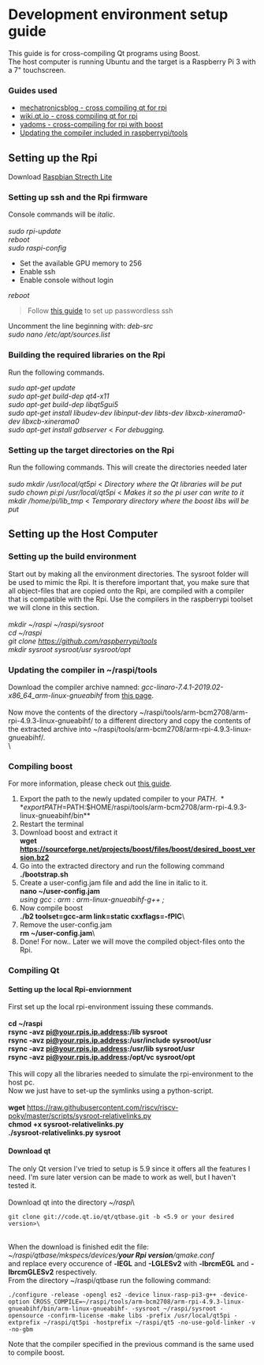 # Development environment setup guide
This guide is for cross-compiling Qt programs using Boost.\
The host computer is running Ubuntu and the target is a Raspberry Pi 3 with a 7" touchscreen.
### Guides used
* [mechatronicsblog - cross compiling qt for rpi](https://mechatronicsblog.com/cross-compile-and-deploy-qt-5-12-for-raspberry-pi/)
* [wiki.qt.io - cross compiling qt for rpi](https://wiki.qt.io/RaspberryPi2EGLFS)
* [yadoms - cross-compiling for rpi with boost](https://github.com/Yadoms/yadoms/wiki/Cross-compile-for-raspberry-PI)
* [Updating the compiler included in raspberrypi/tools](https://mechatronicsblog.com/cross-compile-and-deploy-qt-5-12-for-raspberry-pi/#comment-21)

## Setting up the Rpi
Download [Raspbian Strecth Lite](https://www.raspberrypi.org/downloads/raspbian/)

### Setting up ssh and the Rpi firmware
Console commands will be *italic*.\
\
*sudo rpi-update*\
*reboot*\
*sudo raspi-config*
* Set the available GPU memory to 256
* Enable ssh
* Enable console without login

*reboot*
> Follow [this guide](https://www.raspberrypi.org/documentation/remote-access/ssh/passwordless.md) to set up passwordless ssh

Uncomment the line beginning with: *deb-src*\
*sudo nano /etc/apt/sources.list*
### Building the required libraries on the Rpi
Run the following commands.

*sudo apt-get update*\
*sudo apt-get build-dep qt4-x11*\
*sudo apt-get build-dep libqt5gui5*\
*sudo apt-get install libudev-dev libinput-dev libts-dev libxcb-xinerama0-dev libxcb-xinerama0*\
*sudo apt-get install gdbserver* < *For debugging.*

### Setting up the target directories on the Rpi
Run the following commands. This will create the directories needed later\
\
*sudo mkdir /usr/local/qt5pi* < *Directory where the Qt libraries will be put*\
*sudo chown pi:pi /usr/local/qt5pi* < *Makes it so the pi user can write to it*\
*mkdir /home/pi/lib_tmp* < *Temporary directory where the boost libs will be put*


## Setting up the Host Computer
### Setting up the build environment
Start out by making all the environment directories. The sysroot folder will be used to mimic the Rpi. It is therefore important that, you make sure that all object-files that are copied onto the Rpi, are compiled with a compiler that is compatible with the Rpi. Use the compilers in the raspberrypi toolset we will clone in this section.\
\
*mkdir ~/raspi ~/raspi/sysroot*\
*cd ~/raspi*\
*git clone https://github.com/raspberrypi/tools* \
*mkdir sysroot sysroot/usr sysroot/opt*
### Updating the compiler in ~/raspi/tools
Download the compiler archive namned: *gcc-linaro-7.4.1-2019.02-x86_64_arm-linux-gnueabihf* from [this page](https://releases.linaro.org/components/toolchain/binaries/latest-7/).\
\
Now move the contents of the directory ~/raspi/tools/arm-bcm2708/arm-rpi-4.9.3-linux-gnueabihf/ to a different directory and
copy the contents of the extracted archive into ~/raspi/tools/arm-bcm2708/arm-rpi-4.9.3-linux-gnueabihf/.\
\
### Compiling boost
For more information, please check out [this guide](https://github.com/Yadoms/yadoms/wiki/Cross-compile-for-raspberry-PI).
1. Export the path to the newly updated compiler to your $PATH.\
**export PATH=$PATH:$HOME/raspi/tools/arm-bcm2708/arm-rpi-4.9.3-linux-gnueabihf/bin**
2. Restart the terminal
3. Download boost and extract it\
**wget https://sourceforge.net/projects/boost/files/boost/desired_boost_version.bz2**
4. Go into the extracted directory and run the following command\
**./bootstrap.sh**
5. Create a user-config.jam file and add the line in italic to it.\
**nano ~/user-config.jam**\
*using gcc : arm : arm-linux-gnueabihf-g++ ;*
6. Now compile boost\
**./b2 toolset=gcc-arm link=static cxxflags=-fPIC**\
7. Remove the user-config.jam\
**rm ~/user-config.jam**\
8. Done! For now.. Later we will move the compiled object-files onto the Rpi.

### Compiling Qt
#### Setting up the local Rpi-enviornment
First set up the local rpi-environment issuing these commands.\
\
**cd ~/raspi**\
**rsync -avz pi@your.rpis.ip.address:/lib sysroot**\
**rsync -avz pi@your.rpis.ip.address:/usr/include sysroot/usr**\
**rsync -avz pi@your.rpis.ip.address:/usr/lib sysroot/usr**\
**rsync -avz pi@your.rpis.ip.address:/opt/vc sysroot/opt**\
\
This will copy all the libraries needed to simulate the rpi-environment to the host pc.\
Now we just have to set-up the symlinks using a python-script.\
\
**wget** https://raw.githubusercontent.com/riscv/riscv-poky/master/scripts/sysroot-relativelinks.py \
**chmod +x sysroot-relativelinks.py**\
**./sysroot-relativelinks.py sysroot**

#### Download qt
The only Qt version I've tried to setup is 5.9 since it offers all the features I need. I'm sure later version can be made to work as well, but I haven't tested it.\
\
Download qt into the directory *~/raspi*\
```console
git clone git://code.qt.io/qt/qtbase.git -b <5.9 or your desired version>\
```
\
When the download is finished edit the file: *~/raspi/qtbase/mkspecs/devices/**your Rpi version**/qmake.conf*\
and replace every occurence of **-lEGL** and **-LGLESv2** with **-lbrcmEGL** and **-lbrcmGLESv2** respectively.\
From the directory ~/raspi/qtbase run the following command:
```console
./configure -release -opengl es2 -device linux-rasp-pi3-g++ -device-option CROSS_COMPILE=~/raspi/tools/arm-bcm2708/arm-rpi-4.9.3-linux-gnueabihf/bin/arm-linux-gnueabihf- -sysroot ~/raspi/sysroot -opensource -confirm-license -make libs -prefix /usr/local/qt5pi -extprefix ~/raspi/qt5pi -hostprefix ~/raspi/qt5 -no-use-gold-linker -v -no-gbm
```
Note that the compiler specified in the previous command is the same used to compile boost.
